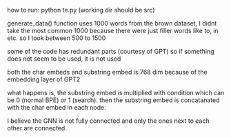 how to run: python te.py (working dir should be src)

generate_data() function uses 1000 words from the brown dataset, I didnt take the most common 1000 because there were just filler words like to, in etc. so I took between 500 to 1500


some of the code has redundant parts (courtesy of GPT) so if something does not seem to be used, it is not used

both the char embeds and substring embed is 768 dim because of the embedding layer of GPT2

what happens is, the substring embed is multiplied with condition which can be 0 (normal BPE) or 1 (search). then the substring embed is concatanated with the char embed in each node. 

I believe the GNN is not fully connected and only the ones next to each other are connected.

